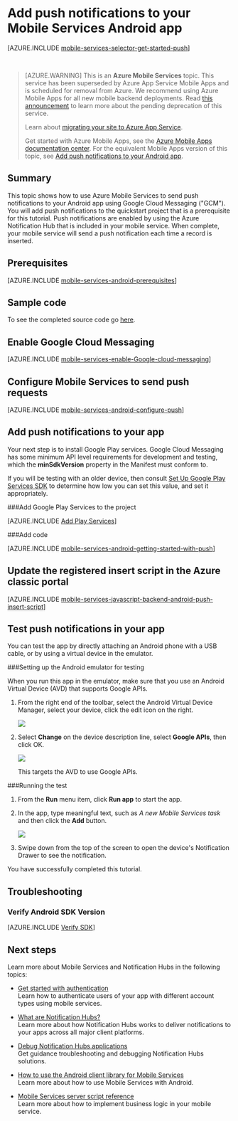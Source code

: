 
<properties
	pageTitle="Get started with push notifications (Android JavaScript) | Microsoft Azure"
	description="Learn how to use Azure Mobile Services to send push notifications to your Android JavaScript app."
	services="mobile-services, notification-hubs"
	documentationCenter="android"
	authors="RickSaling"
	writer="ricksal"
	manager="erikre"
	editor=""/>

<tags
	ms.service="mobile-services"
	ms.workload="mobile"
	ms.tgt_pltfrm="mobile-android"
	ms.devlang="java"
	ms.topic="article"
	ms.date="07/21/2016"
	ms.author="ricksal"/>


# Add push notifications to your Mobile Services Android app

[AZURE.INCLUDE [mobile-services-selector-get-started-push](../../includes/mobile-services-selector-get-started-push.md)]

&nbsp;

>[AZURE.WARNING] This is an **Azure Mobile Services** topic.  This service has been superseded by Azure App Service Mobile Apps and is scheduled for removal from Azure.  We recommend using Azure Mobile Apps for all new mobile backend deployments.  Read [this announcement](https://azure.microsoft.com/blog/transition-of-azure-mobile-services/) to learn more about the pending deprecation of this service.  
> 
> Learn about [migrating your site to Azure App Service](../articles/app-service-mobile/app-service-mobile-migrating-from-mobile-services.md).
>
> Get started with Azure Mobile Apps, see the [Azure Mobile Apps documentation center](https://azure.microsoft.com/documentation/learning-paths/appservice-mobileapps/).
> For the equivalent Mobile Apps version of this topic, see [Add push notifications to your Android app](../app-service-mobile/app-service-mobile-android-get-started-push.md).

## Summary

This topic shows how to use Azure Mobile Services to send push notifications to your Android app using Google Cloud Messaging ("GCM"). You will add push notifications to the quickstart project that is a prerequisite for this tutorial. Push notifications are enabled by using the Azure Notification Hub that is included in your mobile service. When complete, your mobile service will send a push notification each time a record is inserted.

## Prerequisites

[AZURE.INCLUDE [mobile-services-android-prerequisites](../../includes/mobile-services-android-prerequisites.md)]

## Sample code
To see the completed source code go [here](https://github.com/Azure/mobile-services-samples/tree/master/GettingStartedWithPush).

## Enable Google Cloud Messaging

[AZURE.INCLUDE [mobile-services-enable-Google-cloud-messaging](../../includes/mobile-services-enable-google-cloud-messaging.md)]

## Configure Mobile Services to send push requests

[AZURE.INCLUDE [mobile-services-android-configure-push](../../includes/mobile-services-android-configure-push.md)]

## Add push notifications to your app



Your next step is to install Google Play services. Google Cloud Messaging has some minimum API level requirements for development and testing, which the **minSdkVersion** property in the Manifest must conform to.

If you will be testing with an older device, then consult [Set Up Google Play Services SDK] to determine how low you can set this value, and set it appropriately.

###Add Google Play Services to the project

[AZURE.INCLUDE [Add Play Services](../../includes/mobile-services-add-google-play-services.md)]

###Add code

[AZURE.INCLUDE [mobile-services-android-getting-started-with-push](../../includes/mobile-services-android-getting-started-with-push.md)]


## Update the registered insert script in the Azure classic portal

[AZURE.INCLUDE [mobile-services-javascript-backend-android-push-insert-script](../../includes/mobile-services-javascript-backend-android-push-insert-script.md)]


## Test push notifications in your app

You can test the app by directly attaching an Android phone with a USB cable, or by using a virtual device in the emulator.

###Setting up the Android emulator for testing

When you run this app in the emulator, make sure that you use an Android Virtual Device (AVD) that supports Google APIs.

1. From the right end of the toolbar, select the Android Virtual Device Manager, select your device, click the edit icon on the right.

	![](./media/mobile-services-javascript-backend-android-get-started-push/mobile-services-android-virtual-device-manager.png)

2. Select **Change** on the device description line, select **Google APIs**,  then click OK.

   	![](./media/mobile-services-javascript-backend-android-get-started-push/mobile-services-android-virtual-device-manager-edit.png)

	This targets the AVD to use Google APIs.

###Running the test

1. From the **Run** menu item, click **Run app** to start the app.

2. In the app, type meaningful text, such as _A new Mobile Services task_ and then click the **Add** button.

  	![](./media/mobile-services-javascript-backend-android-get-started-push/mobile-quickstart-push1-android.png)

3. Swipe down from the top of the screen to open the device's Notification Drawer to see the notification.


You have successfully completed this tutorial.

## Troubleshooting

### Verify Android SDK Version

[AZURE.INCLUDE [Verify SDK](../../includes/mobile-services-verify-android-sdk-version.md)]

## Next steps

<!---This tutorial demonstrated the basics of enabling an Android app to use Mobile Services and Notification Hubs to send push notifications. Next, consider completing the next tutorial, [Send push notifications to authenticated users], which shows how to use tags to send push notifications from a Mobile Service to only an authenticated user.

+ [Send broadcast notifications to subscribers]
	<br/>Learn how users can register and receive push notifications for categories they're interested in.

+ [Send template-based notifications to subscribers]
	<br/>Learn how to use templates to send push notifications from a Mobile Service, without having to craft platform-specific payloads in your back-end.
-->

Learn more about Mobile Services and Notification Hubs in the following topics:

* [Get started with authentication]
  <br/>Learn how to authenticate users of your app with different account types using mobile services.

* [What are Notification Hubs?]
  <br/>Learn more about how Notification Hubs works to deliver notifications to your apps across all major client platforms.

* [Debug Notification Hubs applications](http://go.microsoft.com/fwlink/p/?linkid=386630)
  </br>Get guidance troubleshooting and debugging Notification Hubs solutions.

* [How to use the Android client library for Mobile Services]
  <br/>Learn more about how to use Mobile Services with Android.

* [Mobile Services server script reference]
  <br/>Learn more about how to implement business logic in your mobile service.


<!-- Anchors. -->
[Register your app for push notifications and configure Mobile Services]: #register
[Update the generated push notification code]: #update-scripts
[Insert data to receive notifications]: #test
[Next Steps]:#next-steps

<!-- Images. -->
[13]: ./media/mobile-services-windows-store-javascript-get-started-push/mobile-quickstart-push1.png
[14]: ./media/mobile-services-windows-store-javascript-get-started-push/mobile-quickstart-push2.png


<!-- URLs. -->
[Submit an app page]: http://go.microsoft.com/fwlink/p/?LinkID=266582
[My Applications]: http://go.microsoft.com/fwlink/p/?LinkId=262039
[Get started with Mobile Services]: mobile-services-android-get-started.md
[Get started with authentication]: mobile-services-android-get-started-users.md
[Get started with push notifications]: /develop/mobile/tutorials/get-started-with-push-js
[Push notifications to app users]: /develop/mobile/tutorials/push-notifications-to-users-js
[Authorize users with scripts]: /develop/mobile/tutorials/authorize-users-in-scripts-js
[JavaScript and HTML]: /develop/mobile/tutorials/get-started-with-push-js
[Set Up Google Play Services SDK]: http://go.microsoft.com/fwlink/?LinkId=389801
[Azure classic portal]: https://manage.windowsazure.com/
[How to use the Android client library for Mobile Services]: mobile-services-android-how-to-use-client-library.md

[gcm object]: http://go.microsoft.com/fwlink/p/?LinkId=282645

[Mobile Services server script reference]: http://go.microsoft.com/fwlink/?LinkId=262293
[What are Notification Hubs?]: ../notification-hubs-overview.md
[Send broadcast notifications to subscribers]: ../notification-hubs-android-send-breaking-news.md
[Send template-based notifications to subscribers]: ../notification-hubs-android-send-localized-breaking-news.md
